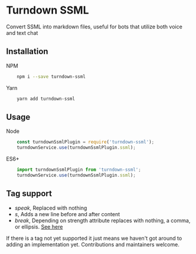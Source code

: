 # Turndown SSML
Convert SSML into markdown files, useful for bots that utilize both voice and text chat

## Installation

NPM
```bash
    npm i --save turndown-ssml
```

Yarn
```bash
    yarn add turndown-ssml
```

## Usage
Node
```js
    const turndownSsmlPlugin = require('turndown-ssml');
    turndownService.use(turndownSsmlPlugin.ssml);
```

ES6+
```js
    import turndownSsmlPlugin from 'turndown-ssml';
    turndownService.use(turndownSsmlPlugin.ssml);
```

## Tag support
- *speak*, Replaced with nothing
- *s*, Adds a new line before and after content
- *break*, Depending on strength attribute replaces with nothing, a comma, or ellipsis. [See here](https://developer.amazon.com/docs/custom-skills/speech-synthesis-markup-language-ssml-reference.html#break)

If there is a tag not yet supported it just means we haven't got around to adding an implementation yet. Contributions and maintainers welcome.
